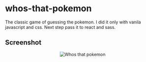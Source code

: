 # whos-that-pokemon
The classic game of guessing the pokemon. I did it only with vanila javascript  and css. Next step pass it to react and sass.
<h2>Screenshot</h2>

<p align="center">
  <img src="https://user-images.githubusercontent.com/41525219/163041779-09c62630-4aaf-42ca-90de-95f49ffed4b9.png" alt="Whos that pokemon"/>
</p>
